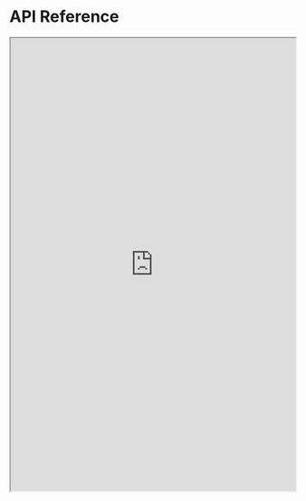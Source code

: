 
# API Reference

<iframe src="https://petstore.swagger.io/?url=https://raw.githubusercontent.com/YOUR_USERNAME/YOUR_REPO/main/openapi/openapi.yaml" width="100%" height="800px"></iframe>
